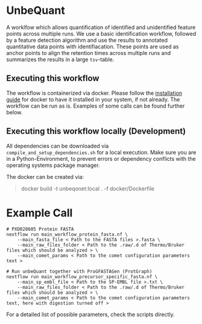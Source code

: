 # UnbeQuant

A worklfow which allows quantification of identified and unidentified feature points across multiple runs. We use a basic identification workflow, followed by a feature detection algorithm and use the results to annotated quantitative data points with identifiacation. These points are used as anchor points to align the retention times across multiple runs and summarizes the results in a large `tsv`-table.

## Executing this workflow

The workflow is containerized via docker. Please follow the [installation guide](https://docs.docker.com/engine/install/ubuntu/) for docker to have it installed in your system, if not already. The workflow can be run as is. Examples of some calls can be found further below.

## Executing this workflow locally (Development)

All dependencies can be downloaded via `compile_and_setup_dependencies.sh` for a local execution. Make sure you are in a Python-Environment,
to prevent errors or dependency conflicts with the operating systems package manager.

The docker can be created via: 

> docker build -t unbeqonet:local . -f docker/Dockerfile


# Example Call

``` shell
# PXD028605 Protein FASTA
nextflow run main_workflow_protein_fasta.nf \
    --main_fasta_file < Path to the FASTA files >.fasta \
    --main_raw_files_folder < Path to the .raw/.d of Thermo/Bruker files which should be analyzed > \
    --main_comet_params < Path to the comet configuration parameters text >

# Run unbeQuant together with ProGFASTAGen (ProtGraph)
nextflow run main_workflow_precursor_specific_fasta.nf \
    --main_sp_embl_file < Path to the SP-EMBL file >.txt \
    --main_raw_files_folder < Path to the .raw/.d of Thermo/Bruker files which should be analyzed > \
    --main_comet_params < Path to the comet configuration parameters text, here with digestion turned off >
```

For a detailed list of possible parameters, check the scripts directly.
